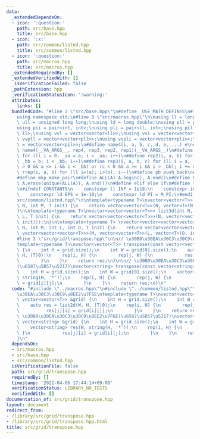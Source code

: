 ```yaml
---
data:
  _extendedDependsOn:
  - icon: ':question:'
    path: src/base.hpp
    title: src/base.hpp
  - icon: ':x:'
    path: src/common/listnd.hpp
    title: src/common/listnd.hpp
  - icon: ':question:'
    path: src/macros.hpp
    title: src/macros.hpp
  _extendedRequiredBy: []
  _extendedVerifiedWith: []
  _isVerificationFailed: false
  _pathExtension: hpp
  _verificationStatusIcon: ':warning:'
  attributes:
    links: []
  bundledCode: "#line 2 \"src/base.hpp\"\n#define _USE_MATH_DEFINES\n#include <bits/stdc++.h>\n\
    using namespace std;\n#line 3 \"src/macros.hpp\"\n\nusing ll = long long;\nusing\
    \ ull = unsigned long long;\nusing ld = long double;\nusing pll = pair<ll, ll>;\n\
    using pii = pair<int, int>;\nusing pli = pair<ll, int>;\nusing pil = pair<int,\
    \ ll>;\nusing vvl = vector<vector<ll>>;\nusing vvi = vector<vector<int>>;\nusing\
    \ vvpll = vector<vector<pll>>;\nusing vvpli = vector<vector<pli>>;\nusing vvpil\
    \ = vector<vector<pil>>;\n#define name4(i, a, b, c, d, e, ...) e\n#define rep(...)\
    \ name4(__VA_ARGS__, rep4, rep3, rep2, rep1)(__VA_ARGS__)\n#define rep1(i, a)\
    \ for (ll i = 0, _aa = a; i < _aa; i++)\n#define rep2(i, a, b) for (ll i = a,\
    \ _bb = b; i < _bb; i++)\n#define rep3(i, a, b, c) for (ll i = a, _bb = b; (c\
    \ > 0 && a <= i && i < _bb) or (c < 0 && a >= i && i > _bb); i += c)\n#define\
    \ rrep(i, a, b) for (ll i=(a); i>(b); i--)\n#define pb push_back\n#define eb emplace_back\n\
    #define mkp make_pair\n#define ALL(A) A.begin(), A.end()\n#define UNIQUE(A) sort(ALL(A)),\
    \ A.erase(unique(ALL(A)), A.end())\n#define elif else if\n#define tostr to_string\n\
    \n#ifndef CONSTANTS\n    constexpr ll INF = 1e18;\n    constexpr int MOD = 1000000007;\n\
    \    constexpr ld EPS = 1e-10;\n    constexpr ld PI = M_PI;\n#endif\n#line 3 \"\
    src/common/listnd.hpp\"\n\ntemplate<typename T>\nvector<vector<T>> list2d(int\
    \ N, int M, T init) {\n    return vector<vector<T>>(N, vector<T>(M, init));\n\
    }\n\ntemplate<typename T>\nvector<vector<vector<T>>> list3d(int N, int M, int\
    \ L, T init) {\n    return vector<vector<vector<T>>>(N, vector<vector<T>>(M, vector<T>(L,\
    \ init)));\n}\n\ntemplate<typename T> \nvector<vector<vector<vector<T>>>> list4d(int\
    \ N, int M, int L, int O, T init) {\n    return vector<vector<vector<vector<T>>>>(N,\
    \ vector<vector<vector<T>>>(M, vector<vector<T>>(L, vector<T>(O, init))));\n}\n\
    #line 3 \"src/grid/transpose.hpp\"\n\n// \u30B0\u30EA\u30C3\u30C9\u8EE2\u7F6E\n\
    template<typename T>\nvector<vector<T>> transpose(const vector<vector<T>> &grid)\
    \ {\n    int H = grid.size();\n    int W = grid[0].size();\n    auto res = list2d(W,\
    \ H, (T)0);\n    rep(i, H) {\n        rep(j, W) {\n            res[j][i] = grid[i][j];\n\
    \        }\n    }\n    return res;\n}\n\n// \u30B0\u30EA\u30C3\u30C9\u8EE2\u7F6E\
    (\u6587\u5B57\u5217)\nvector<string> transpose(const vector<string> &grid) {\n\
    \    int H = grid.size();\n    int W = grid[0].size();\n    vector<string> res(W,\
    \ string(H, '*'));\n    rep(i, H) {\n        rep(j, W) {\n            res[j][i]\
    \ = grid[i][j];\n        }\n    }\n    return res;\n}\n"
  code: "#include \"../macros.hpp\"\n#include \"../common/listnd.hpp\"\n\n// \u30B0\
    \u30EA\u30C3\u30C9\u8EE2\u7F6E\ntemplate<typename T>\nvector<vector<T>> transpose(const\
    \ vector<vector<T>> &grid) {\n    int H = grid.size();\n    int W = grid[0].size();\n\
    \    auto res = list2d(W, H, (T)0);\n    rep(i, H) {\n        rep(j, W) {\n  \
    \          res[j][i] = grid[i][j];\n        }\n    }\n    return res;\n}\n\n//\
    \ \u30B0\u30EA\u30C3\u30C9\u8EE2\u7F6E(\u6587\u5B57\u5217)\nvector<string> transpose(const\
    \ vector<string> &grid) {\n    int H = grid.size();\n    int W = grid[0].size();\n\
    \    vector<string> res(W, string(H, '*'));\n    rep(i, H) {\n        rep(j, W)\
    \ {\n            res[j][i] = grid[i][j];\n        }\n    }\n    return res;\n\
    }\n"
  dependsOn:
  - src/macros.hpp
  - src/base.hpp
  - src/common/listnd.hpp
  isVerificationFile: false
  path: src/grid/transpose.hpp
  requiredBy: []
  timestamp: '2022-04-06 17:44:14+09:00'
  verificationStatus: LIBRARY_NO_TESTS
  verifiedWith: []
documentation_of: src/grid/transpose.hpp
layout: document
redirect_from:
- /library/src/grid/transpose.hpp
- /library/src/grid/transpose.hpp.html
title: src/grid/transpose.hpp
---
```

